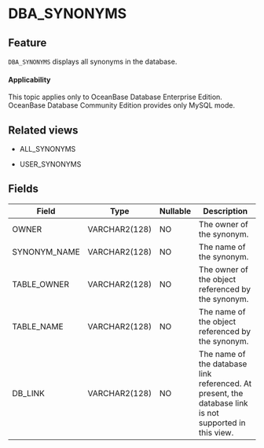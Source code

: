 # DBA_SYNONYMS

## Feature

`DBA_SYNONYMS` displays all synonyms in the database.

<main id="notice" >
    <h4>Applicability</h4>
    <p>This topic applies only to OceanBase Database Enterprise Edition. OceanBase Database Community Edition provides only MySQL mode. </p>
  </main>

## Related views

* ALL_SYNONYMS

* USER_SYNONYMS

## Fields

| **Field**    | **Type**      | **Nullable** | **Description**                                                                                        |
|--------------|---------------|--------------|--------------------------------------------------------------------------------------------------------|
| OWNER        | VARCHAR2(128) | NO           | The owner of the synonym.                                                                              |
| SYNONYM_NAME | VARCHAR2(128) | NO           | The name of the synonym.                                                                               |
| TABLE_OWNER  | VARCHAR2(128) | NO           | The owner of the object referenced by the synonym.                                                     |
| TABLE_NAME   | VARCHAR2(128) | NO           | The name of the object referenced by the synonym.                                                      |
| DB_LINK      | VARCHAR2(128) | NO           | The name of the database link referenced. At present, the database link is not supported in this view. |
